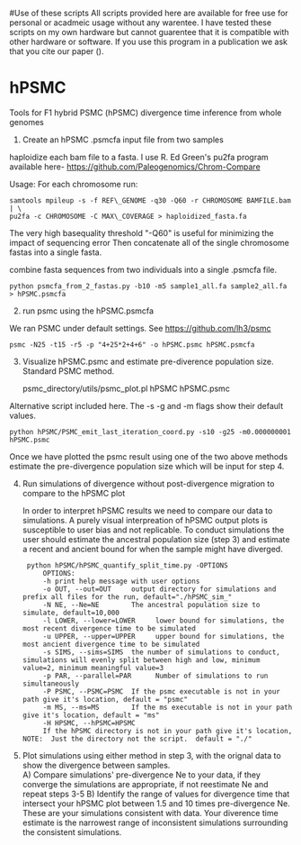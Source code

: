 #Use of these scripts
All scripts provided here are available for free use for personal or acadmeic usage without any warentee. I have tested these scripts on my own hardware but cannot guarentee that it is compatible with other hardware or software.  If you use this program in a publication we ask that you cite our paper ().

# hPSMC
Tools for F1 hybrid PSMC (hPSMC) divergence time inference from whole genomes


1) Create an hPSMC .psmcfa input file from two samples 

haploidize each bam file to a fasta.  I use R. Ed Green's pu2fa program available here- 
https://github.com/Paleogenomics/Chrom-Compare
	
Usage:  For each chromosome run:

	samtools mpileup -s -f REF\_GENOME -q30 -Q60 -r CHROMOSOME BAMFILE.bam | \
	pu2fa -c CHROMOSOME -C MAX\_COVERAGE > haploidized_fasta.fa
	
The very high basequality threshold "-Q60" is useful for minimizing the impact of sequencing error
Then concatenate all of the single chromosome fastas into a single fasta.
	
combine fasta sequences from two individuals into a single .psmcfa file.

	python psmcfa_from_2_fastas.py -b10 -m5 sample1_all.fa sample2_all.fa > hPSMC.psmcfa
	
2) run psmc using the hPSMC.psmcfa

We ran PSMC under default settings. See https://github.com/lh3/psmc

	psmc -N25 -t15 -r5 -p "4+25*2+4+6" -o hPSMC.psmc hPSMC.psmcfa

3) Visualize hPSMC.psmc and estimate pre-diverence population size.
Standard PSMC method.
	
	psmc_directory/utils/psmc_plot.pl hPSMC hPSMC.psmc
		
Alternative script included here. The -s -g and -m flags show their default values.
	
	python hPSMC/PSMC_emit_last_iteration_coord.py -s10 -g25 -m0.000000001 hPSMC.psmc
	
Once we have plotted the psmc result using one of the two above methods estimate the pre-divergence population size which will be input for step 4.
		

4) Run simulations of divergence without post-divergence migration to compare to the hPSMC plot

	In order to interpret hPSMC results we need to compare our data to simulations.  A purely visual interpreation of hPSMC output plots is susceptible to user bias and not replicable. To conduct simulations the user should estimate the ancestral population size (step 3) and estimate a recent and ancient bound for when the sample might have diverged.  
	
		python hPSMC/hPSMC_quantify_split_time.py -OPTIONS
			OPTIONS:
			-h print help message with user options
			-o OUT, --out=OUT     output directory for simulations and prefix all files for the run, default="./hPSMC_sim_"
			-N NE, --Ne=NE        The ancestral population size to simulate, default=10,000
			-l LOWER, --lower=LOWER		lower bound for simulations, the most recent divergence time to be simulated
			-u UPPER, --upper=UPPER		upper bound for simulations, the most ancient divergence time to be simulated
			-s SIMS, --sims=SIMS  the number of simulations to conduct, simulations will evenly split between high and low, minimum value=2, minimum meaningful value=3
			-p PAR, --parallel=PAR		Number of simulations to run simultaneously
			-P PSMC, --PSMC=PSMC  If the psmc executable is not in your path give it's location, default = "psmc"
			-m MS, --ms=MS        If the ms executable is not in your path give it's location, default = "ms"
			-H HPSMC, --hPSMC=HPSMC
			If the hPSMC directory is not in your path give it's location, NOTE:  Just the directory not the script.  default = "./"


5) Plot simulations using either method in step 3, with the orignal data to show the divergence between samples.  
	A) Compare simulations' pre-divergence Ne to your data, if they converge the simulations are appropriate, if not reestimate Ne and repeat steps 3-5
	B) Identify the range of values for divergence time that intersect your hPSMC plot between 1.5 and 10 times pre-divergence Ne.  These are your simulations consistent with data.  Your diverence time estimate is the narrowest range of inconsistent simulations surrounding the consistent simulations. 
	

